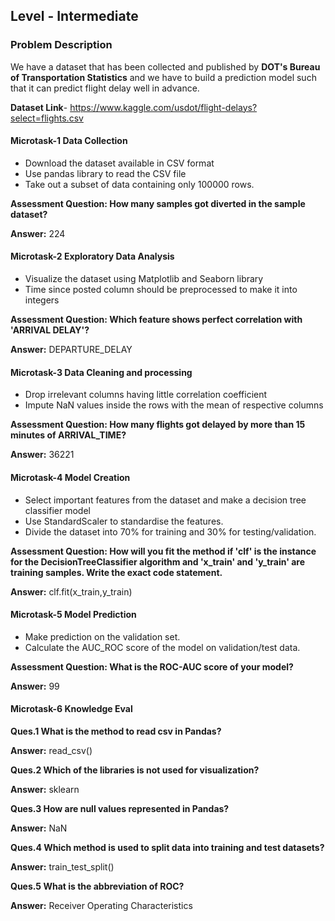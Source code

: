 ## Level - Intermediate
### Problem Description
We have a dataset that has been collected and published by **DOT's Bureau of Transportation Statistics** and we have to build a prediction model such that it can predict flight delay well in advance.

**Dataset Link**- https://www.kaggle.com/usdot/flight-delays?select=flights.csv 
#### Microtask-1 Data Collection
- Download the dataset available in CSV format
- Use pandas library to read the CSV file
- Take out a subset of data containing only 100000 rows.

**Assessment Question: How many samples got diverted in the sample dataset?**

**Answer:** 224

#### Microtask-2 Exploratory Data Analysis
- Visualize the dataset using Matplotlib and Seaborn library
- Time since posted column should be preprocessed to make it into integers

**Assessment Question: Which feature shows perfect correlation with 'ARRIVAL DELAY'?**

**Answer:** DEPARTURE_DELAY

#### Microtask-3 Data Cleaning and processing
- Drop irrelevant columns having little correlation coefficient
- Impute NaN values inside the rows with the mean of respective columns

**Assessment Question: How many flights got delayed by more than 15 minutes of ARRIVAL_TIME?**

**Answer:** 36221

#### Microtask-4 Model Creation
- Select important features from the dataset and make a decision tree classifier model
- Use StandardScaler to standardise the features.
- Divide the dataset into 70% for training and 30% for testing/validation.

**Assessment Question: How will you fit the method if 'clf' is the instance for the DecisionTreeClassifier algorithm and 'x_train' and 'y_train' are training samples. Write the exact code statement.**

**Answer:** clf.fit(x_train,y_train)

#### Microtask-5 Model Prediction

- Make prediction on the validation set.
- Calculate the AUC_ROC score of the model on validation/test data.

**Assessment Question: What is the ROC-AUC score of your model?**

**Answer:** 99

#### Microtask-6 Knowledge Eval

**Ques.1 What is the method to read csv in Pandas?**

**Answer:** read_csv()

**Ques.2 Which of the libraries is not used for visualization?**

**Answer:** sklearn

**Ques.3 How are null values represented in Pandas?**

**Answer:** NaN

**Ques.4 Which method is used to split data into training and test datasets?**

**Answer:** train_test_split()

**Ques.5 What is the abbreviation of ROC?**

**Answer:** Receiver Operating Characteristics
